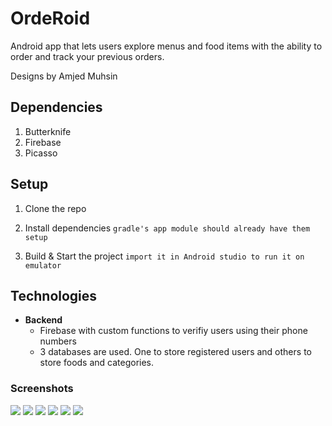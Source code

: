 # OrdeRoid
Android app that lets users explore menus and food items with the ability to order and track your previous orders.

Designs by Amjed Muhsin

## Dependencies
1. Butterknife
2. Firebase
3. Picasso

## Setup
1. Clone the repo

2. Install dependencies
``` gradle's app module should already have them setup ```

3. Build & Start the project
``` import it in Android studio to run it on emulator ```

## Technologies
* **Backend**
  * Firebase with custom functions to verifiy users using their phone numbers
  * 3 databases are used. One to store registered users and others to store foods and categories.

### Screenshots
![](./screenshots/1.png)
![](./screenshots/2.png)
![](./screenshots/3.png)
![](./screenshots/4.png)
![](./screenshots/5.png)
![](./screenshots/6.png)
